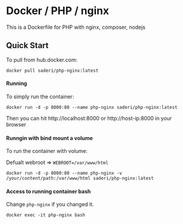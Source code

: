
# Docker / PHP / nginx
This is a Dockerfile for PHP  with nginx, composer, nodejs

## Quick Start
To pull from hub.docker.com:
```
docker pull saderi/php-nginx:latest
```
#### Running
To simply run the container:
```
docker run -d -p 8000:80 --name php-nginx saderi/php-nginx:latest
```
Then you can hit http://localhost:8000 or http://host-ip:8000 in your browser


#### Runngin with bind mount a volume
To run the container with volume:

Defualt webroot => `WEBROOT=/var/www/html`
```
docker run -d -p 8000:80 --name php-nginx -v /your/content/path:/var/www/html saderi/php-nginx:latest
```

#### Access to running container bash
Change `php-nginx` if you changed it.
```
docker exec -it php-nginx bash
```

